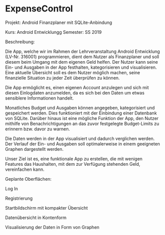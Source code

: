 # ExpenseControl

Projekt:     Android Finanzplaner mit SQLite-Anbindung

Kurs:        Android Entwicklungg
Semester:    SS 2019

Beschreibung:

Die App, welche wir im Rahmen der Lehrveranstaltung Android Entwicklung (LV-Nr. 316001) programmieren, dient dem Nutzer als Finanzplaner und soll diesem beim Umgang mit dem eigenen Geld helfen. Der Nutzer kann seine Ein- und Ausgaben in der App festhalten, kategorisieren und visualisieren. Eine aktuelle Übersicht soll es dem Nutzer möglich machen, seine finanzielle Situation zu jeder Zeit überprüfen zu können.

Die App ermöglicht es, einen eigenen Account anzulegen und sich mit diesen Einlogdaten anzumelden, da es sich bei den Daten um etwas sensiblere Informationen handelt.

Monatliches Budget und Ausgaben können angegeben, kategorisiert und gespeichert werden. Dies funktioniert mit der Einbindung einer Datenbank von SQLite.
Darüber hinaus ist eine mögliche Funktion der App, den Nutzer mithilfe von Benachrichtigungen an das zuvor festgelegte Budget-Limits zu erinnern bzw. davor zu warnen.

Die Daten werden in der App visualisiert und dadurch verglichen werden. Der Verlauf der Ein- und Ausgaben soll optimalerweise in einem geeigneten Graphen dargestellt werden.

Unser Ziel ist es, eine funktionale App zu erstellen, die mit wenigen Features das Haushalten, mit dem zur Verfügung stehenden Geld, vereinfachen kann.

Geplante Oberflächen:

Log In

Registrierung

Startbildschirm mit kompakter Übersicht

Datenübersicht in Kontenform

Visualisierung der Daten in Form von Graphen 
